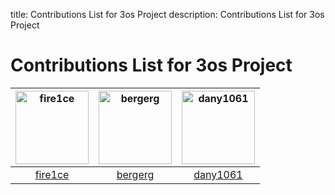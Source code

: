 title: Contributions List for 3os Project
description: Contributions List for 3os Project
<!-- Meta Data for search engines - NOT Visible -->

# Contributions List for 3os Project

[<img alt="fire1ce" src="https://avatars1.githubusercontent.com/u/16795594?v=4&s=117" width="117">](https://github.com/fire1ce) |[<img alt="bergerg" src="https://avatars2.githubusercontent.com/u/9004567?v=4&s=117" width="117">](https://github.com/bergerg) |[<img alt="dany1061" src="https://avatars3.githubusercontent.com/u/44188542?v=4&s=117" width="117">](https://github.com/dany1061) |
:---: |:---: |:---: |
[fire1ce](https://github.com/fire1ce) |[bergerg](https://github.com/bergerg) |[dany1061](https://github.com/dany1061) |

